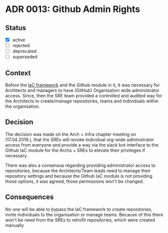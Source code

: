 <!-- File format adr/adr-0000-project-keyword-YYYY-MM-DD.md -->

# ADR 0013: Github Admin Rights

## Status

- [x] active
- [ ] rejected
- [ ] deprecated
- [ ] superseded

## Context

Before the [IaC framework](adr-0009-iac-framework-2019-01-30.md) and the Github module in it, it was necessary for Architects and managers to have (GitHub) Organisation wide administrator access. Since, then the SRE team provided a controlled and audited way for the Architects to create/manage repositories, teams and individuals within the organisation.

## Decision

The decision was made on the Arch + Infra chapter meeting on (17.04.2019.), that the SREs will revoke individual org-wide administrator access from everyone and provide a way via the slack bot interface to the Github IaC module for the Archs + SREs to elevate their privileges if necessary.

There was also a consensus regarding providing administrator access to repositories, because the Architects/Team leads need to manage their repository settings and because the Github IaC module is not providing those options, it was agreed, those permissions won't be changed.

## Consequences

No one will be able to bypass the IaC framework to create repositories, invite individuals to the organisation or manage teams.
Because of this there won't be need from the SREs to retrofit repositories, which were created manually


